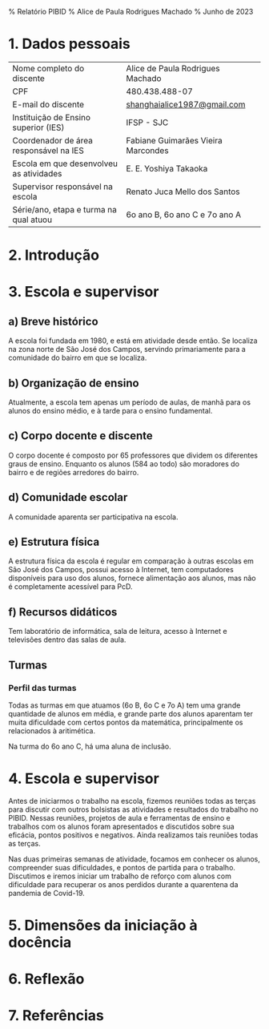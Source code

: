 % Relatório PIBID
% Alice de Paula Rodrigues Machado
% Junho de 2023

# 1. Dados pessoais

|                                         |                                    |
|-----------------------------------------|------------------------------------|
| Nome completo do discente               | Alice de Paula Rodrigues Machado   |
| CPF                                     | 480.438.488-07                     |
| E-mail do discente                      | shanghaialice1987@gmail.com        |
| Instituição de Ensino superior (IES)    | IFSP - SJC                         |
| Coordenador de área responsável na IES  | Fabiane Guimarães Vieira Marcondes |
| Escola em que desenvolveu as atividades | E. E. Yoshiya Takaoka              |
| Supervisor responsável na escola        | Renato Juca Mello dos Santos       |
| Série/ano, etapa e turma na qual atuou  | 6o ano B, 6o ano C e 7o ano A      |

# 2. Introdução



# 3. Escola e supervisor

## a) Breve histórico

A escola foi fundada em 1980, e está em atividade desde então. Se
localiza na zona norte de São José dos Campos, servindo primariamente
para a comunidade do bairro em que se localiza.

## b) Organização de ensino

Atualmente, a escola tem apenas um período de aulas, de manhã para
os alunos do ensino médio, e à tarde para o ensino fundamental.

## c) Corpo docente e discente

O corpo docente é composto por 65 professores que dividem os
diferentes graus de ensino. Enquanto os alunos (584 ao todo) são
moradores do bairro e de regiões arredores do bairro.

## d) Comunidade escolar

A comunidade aparenta ser participativa na escola.

## e) Estrutura física

A estrutura física da escola é regular em comparação à outras
escolas em São José dos Campos, possui acesso à Internet, tem
computadores disponíveis para uso dos alunos, fornece alimentação
aos alunos, mas não é completamente acessível para PcD.

## f) Recursos didáticos

Tem laboratório de informática, sala de leitura, acesso à Internet
e televisões dentro das salas de aula.

## Turmas

### Perfil das turmas

Todas as turmas em que atuamos (6o B, 6o C e 7o A) tem uma grande
quantidade de alunos em média, e grande parte dos alunos aparentam
ter muita dificuldade com certos pontos da matemática, principalmente
os relacionados à aritimética.

Na turma do 6o ano C, há uma aluna de inclusão.

# 4. Escola e supervisor

Antes de iniciarmos o trabalho na escola, fizemos reuniões todas
as terças para discutir com outros bolsistas as atividades e
resultados do trabalho no PIBID. Nessas reuniões, projetos de aula
e ferramentas de ensino e trabalhos com os alunos foram apresentados
e discutidos sobre sua eficácia, pontos positivos e negativos.
Ainda realizamos tais reuniões todas as terças.

Nas duas primeiras semanas de atividade, focamos em conhecer os
alunos, compreender suas dificuldades, e pontos de partida para o
trabalho. Discutimos e iremos iniciar um trabalho de reforço com
alunos com dificuldade para recuperar os anos perdidos durante a
quarentena da pandemia de Covid-19.

# 5. Dimensões da iniciação à docência



# 6. Reflexão



# 7. Referências



